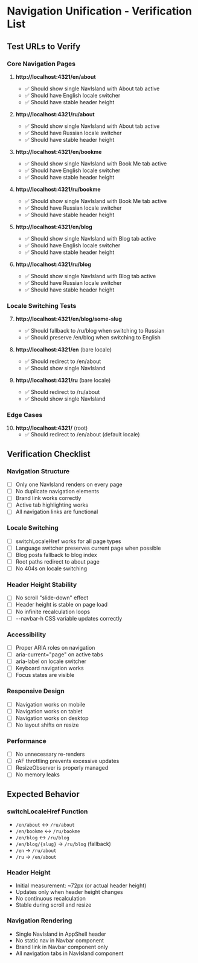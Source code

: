 # Navigation Unification - Verification List

## Test URLs to Verify

### Core Navigation Pages
1. **http://localhost:4321/en/about**
   - ✅ Should show single NavIsland with About tab active
   - ✅ Should have English locale switcher
   - ✅ Should have stable header height

2. **http://localhost:4321/ru/about**
   - ✅ Should show single NavIsland with About tab active
   - ✅ Should have Russian locale switcher
   - ✅ Should have stable header height

3. **http://localhost:4321/en/bookme**
   - ✅ Should show single NavIsland with Book Me tab active
   - ✅ Should have English locale switcher
   - ✅ Should have stable header height

4. **http://localhost:4321/ru/bookme**
   - ✅ Should show single NavIsland with Book Me tab active
   - ✅ Should have Russian locale switcher
   - ✅ Should have stable header height

5. **http://localhost:4321/en/blog**
   - ✅ Should show single NavIsland with Blog tab active
   - ✅ Should have English locale switcher
   - ✅ Should have stable header height

6. **http://localhost:4321/ru/blog**
   - ✅ Should show single NavIsland with Blog tab active
   - ✅ Should have Russian locale switcher
   - ✅ Should have stable header height

### Locale Switching Tests
7. **http://localhost:4321/en/blog/some-slug**
   - ✅ Should fallback to /ru/blog when switching to Russian
   - ✅ Should preserve /en/blog when switching to English

8. **http://localhost:4321/en** (bare locale)
   - ✅ Should redirect to /en/about
   - ✅ Should show single NavIsland

9. **http://localhost:4321/ru** (bare locale)
   - ✅ Should redirect to /ru/about
   - ✅ Should show single NavIsland

### Edge Cases
10. **http://localhost:4321/** (root)
    - ✅ Should redirect to /en/about (default locale)

## Verification Checklist

### Navigation Structure
- [ ] Only one NavIsland renders on every page
- [ ] No duplicate navigation elements
- [ ] Brand link works correctly
- [ ] Active tab highlighting works
- [ ] All navigation links are functional

### Locale Switching
- [ ] switchLocaleHref works for all page types
- [ ] Language switcher preserves current page when possible
- [ ] Blog posts fallback to blog index
- [ ] Root paths redirect to about page
- [ ] No 404s on locale switching

### Header Height Stability
- [ ] No scroll "slide-down" effect
- [ ] Header height is stable on page load
- [ ] No infinite recalculation loops
- [ ] --navbar-h CSS variable updates correctly

### Accessibility
- [ ] Proper ARIA roles on navigation
- [ ] aria-current="page" on active tabs
- [ ] aria-label on locale switcher
- [ ] Keyboard navigation works
- [ ] Focus states are visible

### Responsive Design
- [ ] Navigation works on mobile
- [ ] Navigation works on tablet
- [ ] Navigation works on desktop
- [ ] No layout shifts on resize

### Performance
- [ ] No unnecessary re-renders
- [ ] rAF throttling prevents excessive updates
- [ ] ResizeObserver is properly managed
- [ ] No memory leaks

## Expected Behavior

### switchLocaleHref Function
- `/en/about` ↔ `/ru/about`
- `/en/bookme` ↔ `/ru/bookme`
- `/en/blog` ↔ `/ru/blog`
- `/en/blog/{slug}` → `/ru/blog` (fallback)
- `/en` → `/ru/about`
- `/ru` → `/en/about`

### Header Height
- Initial measurement: ~72px (or actual header height)
- Updates only when header height changes
- No continuous recalculation
- Stable during scroll and resize

### Navigation Rendering
- Single NavIsland in AppShell header
- No static nav in Navbar component
- Brand link in Navbar component only
- All navigation tabs in NavIsland component

